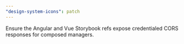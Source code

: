 ```yaml
---
"design-system-icons": patch
---
```


Ensure the Angular and Vue Storybook refs expose credentialed CORS responses for composed managers.
